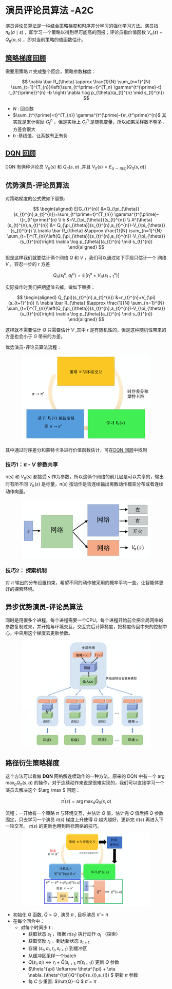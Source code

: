 # 演员评论员算法 -A2C

演员评论员算法是一种结合策略梯度和时序差分学习的强化学习方法。演员指 $\pi_{\theta}(a \mid s)$ ，即学习一个策略以得到尽可能高的回报；评论员指价值函数 $V_{\pi}(s)-Q_{\pi}(a,s)$ ，即对当前策略的值函数估计。

## [策略梯度回顾](3.策略梯度.md)

需要用策略 $\pi$ 完成整个回合，策略参数梯度：

$$
    \nabla \bar R_{\theta} \approx \frac{1}{N} \sum_{n=1}^{N} \sum_{t=1}^{T_{n}}\left(\sum_{t^\prime=t}^{T_n} \gamma^{t^{\prime}-t} r_{t^{\prime}}^{n} -b \right) \nabla \log p_{\theta}(a_{t}^{n} \mid s_{t}^{n})
$$

* $N$ : 回合数
* $\sum_{t^{\prime}=t}^{T_{n}} \gamma^{t^{\prime}-t}r_{t^\prime}^{n}$ 其实就是累计奖励 $G_{t}^{n}$ ，但是实际上 $G_{t}^{n}$ 是随机变量，所以如果采样数不够多，方差会很大
* $b$ :基线值，让系数有正有负

## [DQN 回顾](5.DQN.1.md)

DQN 有俩种评论员 $V_{\pi}(s)$ 和 $Q_{\pi}(s,a)$ ,并且 $V_{\pi}(s) = E_{a \sim \pi(s)}[Q_{\pi}(s,a)]$

## 优势演员-评论员算法

对策略梯度的公式做如下替换:

$$
\begin{aligned}
    E[G_{t}^{n}]
    &=Q_{\pi_{\theta}}(s_{t}^{n},a_{t}^{n})=\sum_{t^\prime=t}^{T_{n}} \gamma^{t^{\prime}-t}r_{t^\prime}^{n} \\
    b
    &=V_{\pi_{\theta}}(s_{t}^{n}) \\
    A^{\theta}(s_{t}^{n},a_{t}^{n})
    &= Q_{\pi_{\theta}}(s_{t}^{n},a_{t}^{n})-V_{\pi_{\theta}}(s_{t}^{n}) \\
    \nabla \bar R_{\theta} &\approx \frac{1}{N} \sum_{n=1}^{N} \sum_{t=1}^{T_{n}}\left(Q_{\pi_{\theta}}(s_{t}^{n},a_{t}^{n})-V_{\pi_{\theta}}(s_{t}^{n})\right) \nabla \log p_{\theta}(a_{t}^{n} \mid s_{t}^{n})
\end{aligned}
$$

但是这样我们就要估计俩个网络 $Q$ 和 $V$ ，我们可以通过如下手段只估计一个 网络 $V$ ，容忍一步的 $r$ 方差

$$
Q_{\pi}(s_{t}^{n},a_{t}^{n})=\mathbb{E}[r_{t}^{n}+V_{\pi}(s_{t+1}^{n})]
$$

实际操作时我们把期望值去掉，做如下替换：

$$
\begin{aligned}
    Q_{\pi}(s_{t}^{n},a_{t}^{n})
    &=r_{t}^{n}+V_{\pi}(s_{t+1}^{n}) \\
    \nabla \bar R_{\theta} 
    &\approx \frac{1}{N} \sum_{n=1}^{N} \sum_{t=1}^{T_{n}}\left(Q_{\pi_{\theta}}(s_{t}^{n},a_{t}^{n})-V_{\pi_{\theta}}(s_{t}^{n})\right) \nabla \log p_{\theta}(a_{t}^{n} \mid s_{t}^{n})
\end{aligned}
$$

这样就不需要估计 $Q$ 只需要估计 $V$ ,其中 $r$ 是有随机性的，但是这种随机性带来的方差也会小于 $G$ 带来的方差。

优势演员-评论员算法流程：

<div align='center'>
<img src="../images/c8/优势A2C流程.png" alt="优势流程" width="400">
</div>

其中通过时序差分和蒙特卡洛进行价值函数估计，可在[DQN 回顾](5.DQN.1.md)中找到

### 技巧1：$\pi$ - $V$ 参数共享

$\pi(s)$ 和 $V_{\pi}(s)$ 都接受 $s$ 作为参数，所以这俩个网络的前几层是可以共享的，输出时有所不同 $V_{\pi}(s)$ 是标量，$\pi(s)$ 按动作是否连续输出离散动作概率分布或者连续动作向量。

<div align='center'>
<img src="../images/c8/参数共享.png" alt="参数共享" width="400">
</div>

### 技巧2： 探索机制

对 $\pi$ 输出的分布设置约束，希望不同的动作被采用的概率平均一些，让智能体更好的探索环境。

## 异步优势演员-评论员算法

同时是用很多个进程，每个进程需要一个CPU，每个进程开始前会把全局网络的参数复制过来，并开始与环境交互，交互完后计算梯度，把梯度传回中央的控制中心，中央用这个梯度去更新参数。

<div align='center'>
<img src="../images/c8/异步优势.png" alt="异步优势" width="400">
</div>

## 路径衍生策略梯度

这个方法可以看做 **DQN** 网络解连续动作的一种方法。原来的 DQN 中有一个 $\arg \max_{a} Q_{\pi}(s,a)$ 的操作，对于连续动作来说是很难实现的，我们可以直接学习一个演员去解决这个 $\arg \max $ 问题：

$$
\pi^{\prime}(s)=\arg \max_{a}Q_{\pi}(s,a)
$$

流程：一开始有一个策略 $\pi$ 与环境交互，并估计 $Q$ 值，估计完  $Q$ 值后把 $Q$ 参数固定，只去学习一个演员 $\pi(s)$ 梯度上升使得 $Q$ 越大越好，更新完 $\pi(s)$ 再进入下一轮交互。 $\pi(s)$ 的更新也用到目标网络的技巧。

<div align='center'>
<img src="../images/c8/路径衍生.png" alt="路径衍生" width="400">
</div>

* 初始化 $Q$ 函数, $\hat{Q} = Q$ , 演员 $\pi$ , 目标演员 $\hat{\pi} = \pi$
* 在每个回合中：
    * 对每个时间步 $t$ :
        * 获取状态 $s_{t}$ ，根据 $\pi(s_{t})$ 执行动作 $a_{t}$ （探索）
        * 获取奖励 $r_{t}$ ，到达新状态  $s_{t+1}$ 
        * 存储 $(s_{t},a_{t},r_{t},s_{t+1})$ 到缓冲区
        * 从缓冲区采样一个batch
        * $Q(s_{i},a_{i}) \longleftrightarrow r_{i}+\hat{Q}(s_{i+1},\hat{\pi}(s_{i+1}))$ 更新 $Q$ 参数
        * $\theta^{\pi} \leftarrow \theta^{\pi} + \eta \nabla_{\theta^{\pi}}Q^{\pi}(s_{i},a_{i}) $ 更新 $\pi$ 参数
        * 每 $C$ 步重置: $\hat{Q}=Q $ $\hat{\pi}=\pi$



